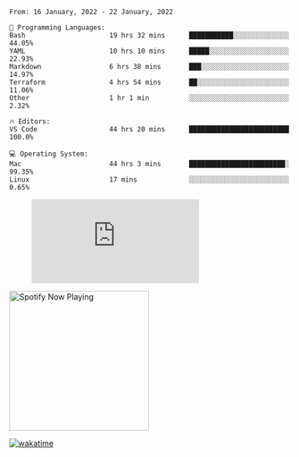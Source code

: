 <!--START_SECTION:waka-->
```text
From: 16 January, 2022 - 22 January, 2022

💬 Programming Languages: 
Bash                     19 hrs 32 mins      ███████████░░░░░░░░░░░░░░   44.05% 
YAML                     10 hrs 10 mins      █████░░░░░░░░░░░░░░░░░░░░   22.93% 
Markdown                 6 hrs 38 mins       ███░░░░░░░░░░░░░░░░░░░░░░   14.97% 
Terraform                4 hrs 54 mins       ██░░░░░░░░░░░░░░░░░░░░░░░   11.06% 
Other                    1 hr 1 min          ░░░░░░░░░░░░░░░░░░░░░░░░░   2.32%

🔥 Editors: 
VS Code                  44 hrs 20 mins      █████████████████████████   100.0%

💻 Operating System: 
Mac                      44 hrs 3 mins       ████████████████████████░   99.35% 
Linux                    17 mins             ░░░░░░░░░░░░░░░░░░░░░░░░░   0.65%

```


<!--END_SECTION:waka-->

<figure><embed src="https://wakatime.com/share/@gregnrobinson/001c6d31-0c95-44f9-b6d7-9fd705354f62.svg"></embed></figure>

[<img src="https://spotify-playing-gregnrobinson.vercel.app/api/spotify/?background_color=transparent&border_color=transparent" alt="Spotify Now Playing" width="250" />](https://open.spotify.com/user/gregnrobinson-ca)

[![wakatime](https://wakatime.com/badge/user/37718f76-572e-4513-b2c5-41c4d93d287a.svg)](https://wakatime.com/@37718f76-572e-4513-b2c5-41c4d93d287a)



